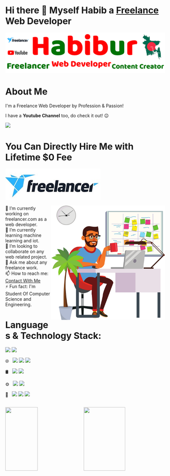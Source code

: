 # Hi there 👋 Myself Habib a <a href="https://www.freelancer.com/u/csehabiburr183"> Freelance </a> Web Developer


<a href="https://www.youtube.com/c/adnanhabib">
<p align="center">
    <img src="./Habib/Adnan-Habib.png" width="" alt="Habib" />
</p>
</a>

# About Me

I'm a Freelance Web Developer by Profession & Passion!

I have a <strong>Youtube Channel</strong> too, do check it out! :wink:

[<img src="https://img.shields.io/badge/YouTube-FF0000.svg?style=for-the-badge&logo=YouTube&logoColor=white" />](https://www.youtube.com/c/adnanhabib)

# <strong> You Can Directly Hire Me with Lifetime $0 Fee </strong>

[<img src="./Habib/hireme.jpg" />](https://www.freelancer.com/hireme/csehabiburr183)

<img align="right" alt="GIF" src="./Habib/adnanhabib.png" width="360" height="auto" />

🔭 I’m currently working on freelancer.com as a web developer. <br/>
🌱 I’m currently learning machine learning and iot.  <br/>
👯 I’m looking to collaborate on any web related project. <br/>
💬 Ask me about any freelance work. <br/>
📫 How to reach me: <a href="https://www.freelancer.com/u/csehabiburr183"> Contact With Me </a> <br/>
⚡ Fun fact: I'm Student Of Computer Science and Engineering.


# Languages & Technology Stack:
<p>
    <img src="https://img.shields.io/badge/JavaScript-F7DF1E.svg?style=for-the-badge&logo=JavaScript&logoColor=black" />
    <img src="https://img.shields.io/badge/C++-00599C.svg?style=for-the-badge&logo=C++&logoColor=white" />
</p>

🌐 &nbsp; <img src="https://img.shields.io/badge/html5%20-%23E34F26.svg?&style=for-the-badge&logo=html5&logoColor=white"/> <img src="https://img.shields.io/badge/css3%20-%231572B6.svg?&style=for-the-badge&logo=css3&logoColor=white"/> <img src="https://img.shields.io/badge/bootstrap%20-%23563D7C.svg?&style=for-the-badge&logo=bootstrap&logoColor=white"/>

🛢 &nbsp;
  <img src="https://img.shields.io/badge/mysql-%2300f.svg?&style=for-the-badge&logo=mysql&logoColor=white"/> <img src ="https://img.shields.io/badge/MongoDB-%234ea94b.svg?&style=for-the-badge&logo=mongodb&logoColor=white"/>
  
⚙️ &nbsp;
  <img src="https://img.shields.io/badge/git%20-%23F05033.svg?&style=for-the-badge&logo=git&logoColor=white"/> <img src="https://img.shields.io/badge/github%20-%23121011.svg?&style=for-the-badge&logo=github&logoColor=white"/>

🎨 &nbsp;
 <img src="https://img.shields.io/badge/adobe%20photoshop%20-%2331A8FF.svg?&style=for-the-badge&logo=adobe%20photoshop&logoColor=white"/> <img src="https://img.shields.io/badge/figma%20-%23F24E1E.svg?&style=for-the-badge&logo=figma&logoColor=white"/>  <img src="https://img.shields.io/badge/adobe%20xd%20-%23FF26BE.svg?&style=for-the-badge&logo=adobe%20xd&logoColor=white"/>

<br/>

<a href="https://github.com/csehabiburr183">
  <img height="200em" width="45%" src="https://github-readme-stats.vercel.app/api/top-langs/?username=csehabiburr183&theme=buefy&layout=compact" align="left" />
  <img height="200em" width="51%" src="https://github-readme-stats.vercel.app/api?username=csehabiburr183&theme=buefy&show_icons=true" align="right"/>
</a>

<br/>
